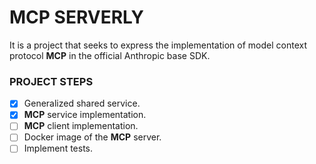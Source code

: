 ﻿# MCP SERVERLY
It is a project that seeks to express the implementation of model context protocol **MCP** in the official Anthropic base SDK.

### PROJECT STEPS
- [x] Generalized shared service.
- [x] **MCP** service implementation.
- [ ] **MCP** client implementation.
- [ ] Docker image of the **MCP** server.
- [ ] Implement tests.
